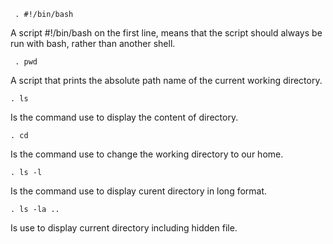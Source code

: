      . #!/bin/bash
 A script  #!/bin/bash on the first line,  means that the script should always be run with bash, rather than another shell.

     . pwd
 A script that prints the absolute path name of the current working directory.

    . ls
Is the command use to display the content of directory.

    . cd
Is the command use to change the working directory to our home.

    . ls -l
Is the command use to display curent directory in long format.

    . ls -la ..
Is use to display current directory including hidden file.
